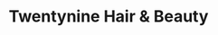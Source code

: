 ---
title: "Twentynine Hair & Beauty"
url: /doettingen/twentynine-hair-und-beauty/
shop: Friseur
---